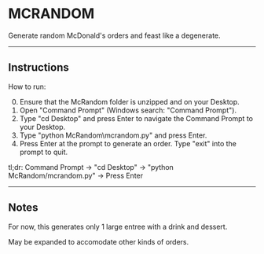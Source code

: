 MCRANDOM
========

Generate random McDonald's orders
and feast like a degenerate.

------------

Instructions
------------

How to run:

 0. Ensure that the McRandom folder is unzipped and on your Desktop.
 1. Open "Command Prompt" (Windows search: "Command Prompt").
 2. Type "cd Desktop" and press Enter to navigate the Command Prompt to your Desktop.
 3. Type "python McRandom\mcrandom.py" and press Enter.
 4. Press Enter at the prompt to generate an order. Type "exit" into the prompt to quit.

tl;dr: Command Prompt -> "cd Desktop" -> "python McRandom/mcrandom.py" -> Press Enter

-----

Notes
-----

For now, this generates only 1 large entree with a drink and dessert.

May be expanded to accomodate other kinds of orders.

